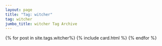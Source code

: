 ```yaml
---
layout: page
title: "Tag: witcher"
tag: witcher
jumbo_title: witcher Tag Archive
---
```


{% for post in site.tags.witcher%}
{% include card.html %}
{% endfor %}
